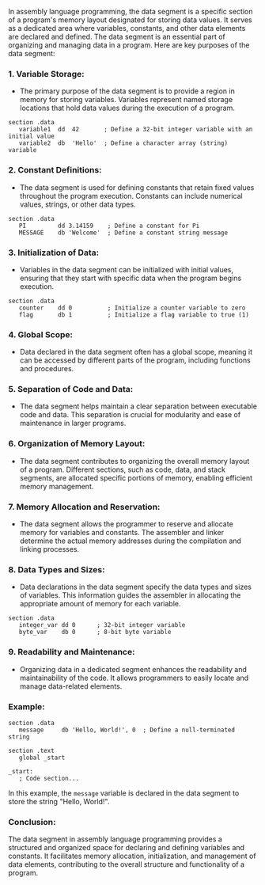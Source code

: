 In assembly language programming, the data segment is a specific section of a program's memory layout designated for storing data values. It serves as a dedicated area where variables, constants, and other data elements are declared and defined. The data segment is an essential part of organizing and managing data in a program. Here are key purposes of the data segment:

### 1. **Variable Storage:**

   - The primary purpose of the data segment is to provide a region in memory for storing variables. Variables represent named storage locations that hold data values during the execution of a program.

   ```assembly
   section .data
      variable1  dd  42       ; Define a 32-bit integer variable with an initial value
      variable2  db  'Hello'  ; Define a character array (string) variable
   ```

### 2. **Constant Definitions:**

   - The data segment is used for defining constants that retain fixed values throughout the program execution. Constants can include numerical values, strings, or other data types.

   ```assembly
   section .data
      PI         dd 3.14159    ; Define a constant for Pi
      MESSAGE    db 'Welcome'  ; Define a constant string message
   ```

### 3. **Initialization of Data:**

   - Variables in the data segment can be initialized with initial values, ensuring that they start with specific data when the program begins execution.

   ```assembly
   section .data
      counter    dd 0          ; Initialize a counter variable to zero
      flag       db 1          ; Initialize a flag variable to true (1)
   ```

### 4. **Global Scope:**

   - Data declared in the data segment often has a global scope, meaning it can be accessed by different parts of the program, including functions and procedures.

### 5. **Separation of Code and Data:**

   - The data segment helps maintain a clear separation between executable code and data. This separation is crucial for modularity and ease of maintenance in larger programs.

### 6. **Organization of Memory Layout:**

   - The data segment contributes to organizing the overall memory layout of a program. Different sections, such as code, data, and stack segments, are allocated specific portions of memory, enabling efficient memory management.

### 7. **Memory Allocation and Reservation:**

   - The data segment allows the programmer to reserve and allocate memory for variables and constants. The assembler and linker determine the actual memory addresses during the compilation and linking processes.

### 8. **Data Types and Sizes:**

   - Data declarations in the data segment specify the data types and sizes of variables. This information guides the assembler in allocating the appropriate amount of memory for each variable.

   ```assembly
   section .data
      integer_var dd 0      ; 32-bit integer variable
      byte_var    db 0      ; 8-bit byte variable
   ```

### 9. **Readability and Maintenance:**

   - Organizing data in a dedicated segment enhances the readability and maintainability of the code. It allows programmers to easily locate and manage data-related elements.

### **Example:**

```assembly
section .data
   message     db 'Hello, World!', 0  ; Define a null-terminated string

section .text
   global _start

_start:
   ; Code section...
```

In this example, the `message` variable is declared in the data segment to store the string "Hello, World!".

### **Conclusion:**

The data segment in assembly language programming provides a structured and organized space for declaring and defining variables and constants. It facilitates memory allocation, initialization, and management of data elements, contributing to the overall structure and functionality of a program.
